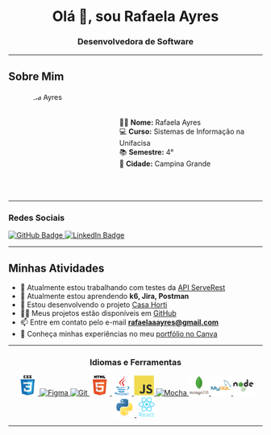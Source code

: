 <h1 align="center">Olá 👋, sou Rafaela Ayres</h1>
<h3 align="center">Desenvolvedora de Software</h3>

---

## Sobre Mim

<div style="display: flex; align-items: center; gap: 20px; margin-top: 20px;">
  <img src="https://media.licdn.com/dms/image/v2/D4D03AQFutqcKuZ6kog/profile-displayphoto-shrink_800_800/profile-displayphoto-shrink_800_800/0/1718260125382?e=1740009600&v=beta&t=PSc4kY9db1WOpn5SNaWAFdKrGr5G83lJorP_u50Y8-o" 
  alt="Rafaela Ayres" 
  width="200px" 
  height="200px" 
  style="border-radius: 50%; object-fit: cover;">
  
  <div>
    👩‍💻 <b>Nome:</b> Rafaela Ayres <br>
    💻 <b>Curso:</b> Sistemas de Informação na Unifacisa <br>
    📚 <b>Semestre:</b> 4° <br>
    🌇 <b>Cidade:</b> Campina Grande
  </div>
</div>

---

### Redes Sociais

<div>
  <a href="https://github.com/RafaBricia" target="_blank">
    <img src="https://img.shields.io/badge/GitHub-100000?style=for-the-badge&logo=github&logoColor=white" alt="GitHub Badge">
  </a>
  <a href="https://www.linkedin.com/in/rafaela-ayres/" target="_blank">
    <img src="https://img.shields.io/badge/LinkedIn-0077B5?style=for-the-badge&logo=linkedin&logoColor=white" alt="LinkedIn Badge">
  </a>
</div>

---

## Minhas Atividades

- 🔭 Atualmente estou trabalhando com testes da [API ServeRest](https://gitlab.com/sprint-19423339/sprints)  
- 🌱 Atualmente estou aprendendo **k6, Jira, Postman**  
- 🔭 Estou desenvolvendo o projeto [Casa Horti](https://github.com/RafaBricia/casaHorti-api-rest)  
- 👨‍💻 Meus projetos estão disponíveis em [GitHub](https://github.com/RafaBricia)  
- 📫 Entre em contato pelo e-mail **rafaelaaayres@gmail.com**  
- 📄 Conheça minhas experiências no meu [portfólio no Canva](https://www.canva.com/design/DAGLOu-kwAU/AjzjmMoouDEKP5wVNs13Hw/edit)  

---

<h3 align="center">Idiomas e Ferramentas</h3>
<p align="center">
  <a href="https://www.w3schools.com/css/" target="_blank" rel="noreferrer">
    <img src="https://raw.githubusercontent.com/devicons/devicon/master/icons/css3/css3-original-wordmark.svg" alt="CSS3" width="40" height="40"/>
  </a>
  <a href="https://www.figma.com/" target="_blank" rel="noreferrer">
    <img src="https://www.vectorlogo.zone/logos/figma/figma-icon.svg" alt="Figma" width="40" height="40"/>
  </a>
  <a href="https://git-scm.com/" target="_blank" rel="noreferrer">
    <img src="https://www.vectorlogo.zone/logos/git-scm/git-scm-icon.svg" alt="Git" width="40" height="40"/>
  </a>
  <a href="https://www.w3.org/html/" target="_blank" rel="noreferrer">
    <img src="https://raw.githubusercontent.com/devicons/devicon/master/icons/html5/html5-original-wordmark.svg" alt="HTML5" width="40" height="40"/>
  </a>
  <a href="https://www.java.com" target="_blank" rel="noreferrer">
    <img src="https://raw.githubusercontent.com/devicons/devicon/master/icons/java/java-original.svg" alt="Java" width="40" height="40"/>
  </a>
  <a href="https://developer.mozilla.org/en-US/docs/Web/JavaScript" target="_blank" rel="noreferrer">
    <img src="https://raw.githubusercontent.com/devicons/devicon/master/icons/javascript/javascript-original.svg" alt="JavaScript" width="40" height="40"/>
  </a>
  <a href="https://mochajs.org" target="_blank" rel="noreferrer">
    <img src="https://www.vectorlogo.zone/logos/mochajs/mochajs-icon.svg" alt="Mocha" width="40" height="40"/>
  </a>
  <a href="https://www.mongodb.com/" target="_blank" rel="noreferrer">
    <img src="https://raw.githubusercontent.com/devicons/devicon/master/icons/mongodb/mongodb-original-wordmark.svg" alt="MongoDB" width="40" height="40"/>
  </a>
  <a href="https://www.mysql.com/" target="_blank" rel="noreferrer">
    <img src="https://raw.githubusercontent.com/devicons/devicon/master/icons/mysql/mysql-original-wordmark.svg" alt="MySQL" width="40" height="40"/>
  </a>
  <a href="https://nodejs.org" target="_blank" rel="noreferrer">
    <img src="https://raw.githubusercontent.com/devicons/devicon/master/icons/nodejs/nodejs-original-wordmark.svg" alt="Node.js" width="40" height="40"/>
  </a>
  <a href="https://www.python.org" target="_blank" rel="noreferrer">
    <img src="https://raw.githubusercontent.com/devicons/devicon/master/icons/python/python-original.svg" alt="Python" width="40" height="40"/>
  </a>
  <a href="https://reactjs.org/" target="_blank" rel="noreferrer">
    <img src="https://raw.githubusercontent.com/devicons/devicon/master/icons/react/react-original-wordmark.svg" alt="React" width="40" height="40"/>
  </a>
</p>

---
